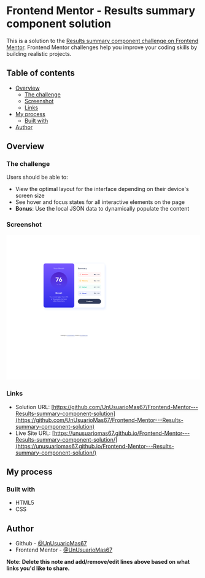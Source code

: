 # Frontend Mentor - Results summary component solution

This is a solution to the [Results summary component challenge on Frontend Mentor](https://www.frontendmentor.io/challenges/results-summary-component-CE_K6s0maV). Frontend Mentor challenges help you improve your coding skills by building realistic projects. 

## Table of contents

- [Overview](#overview)
  - [The challenge](#the-challenge)
  - [Screenshot](#screenshot)
  - [Links](#links)
- [My process](#my-process)
  - [Built with](#built-with)
- [Author](#author)
## Overview

### The challenge

Users should be able to:

- View the optimal layout for the interface depending on their device's screen size
- See hover and focus states for all interactive elements on the page
- **Bonus**: Use the local JSON data to dynamically populate the content

### Screenshot

![](design\end-result.png)

### Links

- Solution URL: [https://github.com/UnUsuarioMas67/Frontend-Mentor---Results-summary-component-solution](https://github.com/UnUsuarioMas67/Frontend-Mentor---Results-summary-component-solution)
- Live Site URL: [https://unusuariomas67.github.io/Frontend-Mentor---Results-summary-component-solution/](https://unusuariomas67.github.io/Frontend-Mentor---Results-summary-component-solution/)

## My process

### Built with

- HTML5
- CSS

## Author

- Github - [@UnUsuarioMas67](https://github.com/UnUsuarioMas67)
- Frontend Mentor - [@UnUsuarioMas67](https://www.frontendmentor.io/profile/UnUsuarioMas67)

**Note: Delete this note and add/remove/edit lines above based on what links you'd like to share.**
